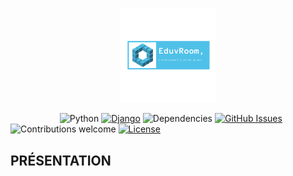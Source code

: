 <p align="center"><img width=30% src="https://github.com/daniel10027/learning/blob/master/static/enseignement/img/core-img/logo.png"></p>

&nbsp;&nbsp;&nbsp;&nbsp;&nbsp;&nbsp;&nbsp;&nbsp;&nbsp;&nbsp;&nbsp;&nbsp;&nbsp;&nbsp;&nbsp;&nbsp;&nbsp;&nbsp;&nbsp;
![Python](https://img.shields.io/badge/python-v3.7.6-blue.svg)
[![Django](https://img.shields.io/badge/Django-v3.0.5-brightgreen.svg)](https://github.com/daniel10027/learning)
![Dependencies](https://img.shields.io/badge/dependencies-up%20to%20date-brightgreen.svg)
[![GitHub Issues](ttps://img.shields.io/badge/0-open-orange.svg)](https://github.com/daniel10027/learning)
![Contributions welcome](https://img.shields.io/badge/contributions-welcome-orange.svg)
[![License](https://img.shields.io/badge/license-MIT-blue.svg)](https://opensource.org/licenses/MIT)

## PRÉSENTATION
